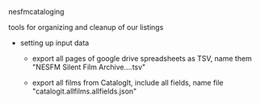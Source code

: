 nesfmcataloging

tools for organizing and cleanup of our listings

- setting up input data

  - export all pages of google drive spreadsheets as TSV, name them "NESFM Silent Film Archive....tsv"

  - export all films from CatalogIt, include all fields, name file "catalogit.allfilms.allfields.json"
